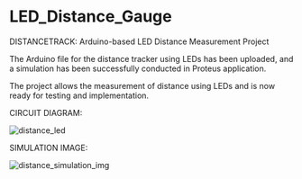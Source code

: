 # LED_Distance_Gauge

DISTANCETRACK: Arduino-based LED Distance Measurement Project

The Arduino file for the distance tracker using LEDs has been uploaded, and a simulation has been successfully conducted in Proteus application. 

The project allows the measurement of distance using LEDs and is now ready for testing and implementation.                                                                                                                                                                                   


CIRCUIT DIAGRAM:

![distance_led](https://github.com/Haripreeta/LED_Distance_Gauge/assets/109617328/043823c0-e3aa-4fb2-9ba8-2d5a18592ecb)


SIMULATION IMAGE:

![distance_simulation_img](https://github.com/Haripreeta/LED_Distance_Gauge/assets/109617328/8f47fd87-d454-4e12-b7ee-1281a79828d9)


